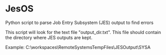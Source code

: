 # JesOS
Python script to parse Job Entry Subsystem (JES) output to find errors

This script will look for the text file "output_dir.txt". This file should contain the directory where JES outputs are kept. 

Example: 
C:\workspaces\RemoteSystemsTempFiles\JESOutput\SYSA

